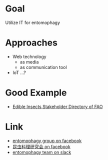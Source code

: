 # Goal
Utilize IT for entomophagy

# Approaches
* Web technology
    * as media
    * as communication tool
* IoT ...?

# Good Example
* [Edible Insects Stakeholder Directory of FAO](http://www.fao.org/forestry/edibleinsects/stakeholder-directory/en/)

# Link
* [entomophagy group on facebook](https://www.facebook.com/groups/entomophagy/)
* [昆虫料理研究会 on facebook](https://www.facebook.com/insectcuisine/)
* [entomophagy team on slack](https://entomophagy.slack.com/)
